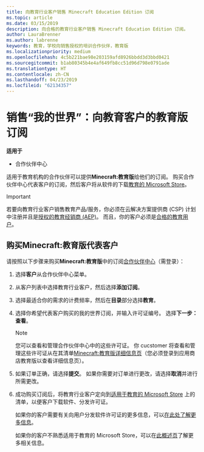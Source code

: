 ```yaml
---
title: 向教育行业客户销售 Minecraft Education Edition 订阅
ms.topic: article
ms.date: 03/15/2019
description: 向合格的教育行业客户销售 Minecraft Education Edition 订阅。
author: LauraBrenner
ms.author: labrenne
keywords: 教育，学校向销售授权的培训合作伙伴，教育版
ms.localizationpriority: medium
ms.openlocfilehash: 4c5b221bae98e203159afd8926bbdd3d3bbd0421
ms.sourcegitcommit: b1ab80345b4e4af649fb8cc51d96d798e0791ade
ms.translationtype: HT
ms.contentlocale: zh-CN
ms.lasthandoff: 04/23/2019
ms.locfileid: "62134357"
---
```

# <a name="sell-minecraft-education-edition-subscriptions-to-education-customers"></a>销售“我的世界”：向教育客户的教育版订阅

**适用于**

-  合作伙伴中心

适用于教育机构的合作伙伴可以提供**Minecraft:教育版**给他们的订阅。 购买合作伙伴中心代表客户的订阅，然后客户将从软件的下载[教育的 Microsoft Store](https://educationstore.microsoft.com)。 

>[!IMPORTANT]
>若要向教育行业客户销售教育产品/服务，你必须在云解决方案提供商 (CSP) 计划中注册并且是[授权的教育经销商 (AEP)](https://www.mepn.com)。 而且，你的客户必须是[合格的教育用户](https://www.microsoftvolumelicensing.com/DocumentSearch.aspx?Mode=3&DocumentTypeId=7)。  

 
## <a name="buy-minecraft-education-edition-on-behalf-of-your-customer"></a>购买**Minecraft:教育版**代表客户

请按照以下步骤来购买**Minecraft:教育版**中的订阅[合作伙伴中心](https://partnercenter.microsoft.com/pcv/dashboard/overview
)（需登录）：

  1.  选择**客户**从合作伙伴中心菜单。
  
  2.  从客户列表中选择教育行业客户，然后选择**添加订阅**。
  
  3.  选择最适合你的需求的计费频率，然后在**目录**部分选择**教育**。

  4.  选择你希望代表客户购买的我的世界订阅，并输入许可证编号。 选择**下一步：查看**。

      >[!NOTE]
      >您可以查看和管理合作伙伴中心中的这些许可证。 你 cucstomer 将查看和管理这些许可证从在其清单[Minecraft:教育版详细信息页](https://educationstore.microsoft.com/en-us/store/details/minecraft-education-edition/9nblggh4r2r6)（您必须登录到应用商店教育版以查看详细信息页）。 

  5.  如果订单正确，请选择**提交**。 如果你需要对订单进行更改，请选择**取消**并进行所需更改。   

  6.  成功购买订阅后，将教育行业客户定向到[适用于教育的 Microsoft Store](https://educationstore.microsoft.com) 上的清单，以便客户下载软件、分发许可证。

      如果你的客户需要有关向用户分发软件许可证的更多信息，可以[在此处了解更多信息](https://docs.microsoft.com/education/windows/school-get-minecraft#distribute-minecraft)。  
  
      如果你的客户不熟悉适用于教育的 Microsoft Store，可以在[此概述页](https://docs.microsoft.com/microsoft-store/windows-store-for-business-overview)了解更多相关信息。  

      

